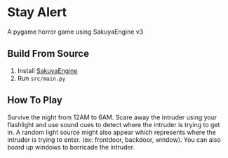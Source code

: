 # Stay Alert
A pygame horror game using SakuyaEngine v3

## Build From Source
1. Install [SakuyaEngine](https://github.com/novialriptide/SakuyaEngine)
2. Run `src/main.py`

## How To Play
Survive the night from 12AM to 6AM. Scare away the intruder using your flashlight and use sound cues to detect where the intruder is trying to get in. A random light source might also appear which represents where the intruder is trying to enter. (ex: frontdoor, backdoor, window). You can also board up windows to barricade the intruder.
